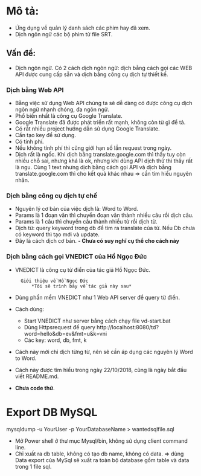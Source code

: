 ﻿# Mô tả:
- Ứng dụng về quản lý danh sách các phim hay đã xem.
- Dịch ngôn ngữ các bộ phim từ file SRT.
## Vấn đề:
- Dịch ngôn ngữ. Có 2 cách dịch ngôn ngữ: dịch bằng cách gọi các WEB API được cung cấp sẵn và dịch bằng công cụ dịch tự thiết kế.
### Dịch bằng Web API
- Bằng việc sử dụng Web API chúng ta sẽ dễ dàng có được công cụ dịch ngôn ngữ nhanh chóng, đa ngôn ngữ. 
- Phổ biến nhất là công cụ Google Translate.
- Google Translate đã được phát triển rất mạnh, không còn từ gì để tả.
- Có rất nhiều project hướng dẫn sử dụng Google Translate.
- Cần tạo key để sử dụng.
- Có tính phí.
- Nếu không tính  phí thì cũng giới hạn số lần request trong ngày.
- Dịch rất là ngốc. Khi dịch bằng translate.google.com thì thấy tuy còn nhiều chỗ sai, nhưng khá là ok, nhưng khi dùng API dịch thử thì thấy rất là ngu. Cùng 1 text nhưng dịch bằng cách gọi API và dịch bằng translate.google.com thì cho kết quả khác nhau => cần tìm hiểu nguyên nhân.
### Dịch bằng công cụ dịch tự chế
- Nguyên lý cơ bản của việc dịch là: Word to Word. 
- Params là 1 đoạn văn thì chuyển đoạn văn thành nhiều câu rồi dịch câu.
- Params là 1 câu thì chuyển câu thành nhiều từ rồi dịch từ.
- Dịch từ: query keyword trong db để tìm ra translate của từ. Nếu Db chưa có keyword thì tạo mới và update.
- Đây là cách dịch cơ bản.
**- Chưa có suy nghĩ cụ thể cho cách này**
### Dịch bằng cách gọi VNEDICT của Hồ Ngọc Đức
- VNEDICT là công cụ từ điển của tác giả Hồ Ngọc Đức. 
	
		Giới thiệu về Hồ Ngọc Đức 
			*Tôi sẽ trình bày về tác giả này sau*
			
- Dùng phần mềm VNEDICT như 1 Web API server để query từ điển.
- Cách dùng: 
	- Start VNEDICT như server bằng cách chạy file vd-start.bat
	- Dùng Httpsrequest để query http://localhost:8080/td?word=hello&db=ev&fmt=u&k=vni
	- Các key: word, db, fmt, k
- Cách này mới chỉ dịch từng từ, nên sẽ cần áp dụng các nguyên lý Word to Word.
- Cách này được tìm hiểu trong ngày 22/10/2018, cũng là ngày bắt đầu viết README.md.
- **Chưa code thử**.


# Export DB MySQL
mysqldump -u YourUser -p YourDatabaseName > wantedsqlfile.sql

- Mở Power shell ở thư mục Mysql/bin, không sử dụng client command line.
- Chỉ xuất ra db table, không có tạo db name, không có data.
=> dùng Data export của MySql sẽ xuất ra toàn bộ database gồm table và data trong 1 file sql.

